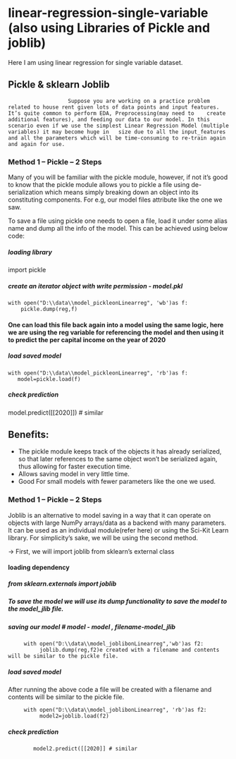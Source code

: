 # linear-regression-single-variable (also using Libraries  of Pickle and joblib)
Here  I am using linear regression for single variable dataset.

## Pickle & sklearn Joblib 


                       Suppose you are working on a practice problem related to house rent given lots of data points and input features. It’s quite common to perform EDA, Preprocessing(may need to    create additional features), and feeding our data to our model. In this scenario even if we use the simplest Linear Regression Model (multiple variables) it may become huge in   size due to all the input_features and all the parameters which will be time-consuming to re-train again and again for use.


### Method 1 – Pickle – 2 Steps
Many of you will be familiar with the pickle module, however, if not it’s good to know that the pickle module allows you to pickle a file using de-serialization which means simply breaking down an object into its constituting components. For e.g, our model files attribute like the one we saw.

To save a file using pickle one needs to open a file, load it under some alias name and dump all the info of the model. This can be achieved using below code:

##### loading library
import pickle
##### create an iterator object with write permission - model.pkl
    with open("D:\\data\\model_pickleonLinearreg", 'wb')as f:
        pickle.dump(reg,f)
    
    
 #### One can load this file back again into a model using the same logic, here we are using the reg variable for referencing the model and then using it to predict the per capital income on the year of 2020

##### load saved model
    with open("D:\\data\\model_pickleonLinearreg", 'rb')as f:
       model=pickle.load(f)

##### check prediction
model.predict([[2020]]) # similar

## Benefits:

- The pickle module keeps track of the objects it has already serialized, so that later references to the same object won’t be serialized again, thus allowing for faster execution time.
- Allows saving model in very little time.
- Good For small models with fewer parameters like the one we used.

### Method 1 – Pickle – 2 Steps

Joblib is an alternative to model saving in a way that it can operate on objects with large NumPy arrays/data as a backend with many parameters. It can be used as an individual module(refer here) or using the Sci-Kit Learn library. For simplicity’s sake, we will be using the second method.

-> First, we will import joblib from sklearn’s external class 
#### loading dependency

##### from sklearn.externals import joblib
##### To save the model we will use its dump functionality to save the model to the model_jlib file.

##### saving our model # model - model , filename-model_jlib
         with open("D:\\data\\model_joblibonLinearreg",'wb')as f2:
              joblib.dump(reg,f2)e created with a filename and contents will be similar to the pickle file.
##### load saved model
After running the above code a file will be created with a filename and contents will be similar to the pickle file.

         with open("D:\\data\\model_joblibonLinearreg", 'rb')as f2:
              model2=joblib.load(f2)
##### check prediction
            model2.predict([[2020]] # similar
